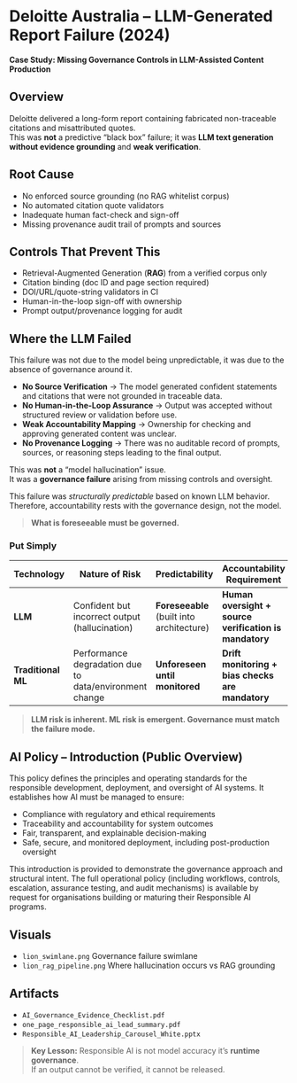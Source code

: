 ﻿# Deloitte Australia – LLM-Generated Report Failure (2024)
**Case Study: Missing Governance Controls in LLM-Assisted Content Production**

## Overview
Deloitte delivered a long-form report containing fabricated non-traceable citations and misattributed quotes.  
This was **not** a predictive “black box” failure; it was **LLM text generation without evidence grounding** and **weak verification**.

## Root Cause
- No enforced source grounding (no RAG  whitelist corpus)
- No automated citation quote validators
- Inadequate human fact-check and sign-off
- Missing provenance audit trail of prompts and sources

## Controls That Prevent This
- Retrieval-Augmented Generation (**RAG**) from a verified corpus only
- Citation binding (doc ID  and page section required)
- DOI/URL/quote-string validators in CI
- Human-in-the-loop sign-off with ownership
- Prompt output/provenance logging for audit
  
## Where the LLM Failed
This failure was not due to the model being unpredictable, it was due to the absence of governance around it.
- **No Source Verification** → The model generated confident statements and citations that were not grounded in traceable data.
- **No Human-in-the-Loop Assurance** → Output was accepted without structured review or validation before use.
- **Weak Accountability Mapping** → Ownership for checking and approving generated content was unclear.
- **No Provenance Logging** → There was no auditable record of prompts, sources, or reasoning steps leading to the final output.

This was **not** a “model hallucination” issue.  
It was a **governance failure** arising from missing controls and oversight.

This failure was *structurally predictable* based on known LLM behavior. Therefore, accountability rests with the governance design, not the model.
> **What is foreseeable must be governed.**

### Put Simply
| Technology        | Nature of Risk                                      | Predictability                               | Accountability Requirement                                   |
|-------------------|-----------------------------------------------------|-----------------------------------------------|--------------------------------------------------------------|
| **LLM**           | Confident but incorrect output (hallucination)      | **Foreseeable** (built into architecture)     | **Human oversight + source verification is mandatory**       |
| **Traditional ML**| Performance degradation due to data/environment change | **Unforeseen until monitored**              | **Drift monitoring + bias checks are mandatory**             |

> **LLM risk is inherent. ML risk is emergent. Governance must match the failure mode.**

## AI Policy – Introduction (Public Overview)

This policy defines the principles and operating standards for the responsible development, deployment, and oversight of AI systems.
It establishes how AI must be managed to ensure:
- Compliance with regulatory and ethical requirements
- Traceability and accountability for system outcomes
- Fair, transparent, and explainable decision-making
- Safe, secure, and monitored deployment, including post-production oversight

This introduction is provided to demonstrate the governance approach and structural intent.
The full operational policy (including workflows, controls, escalation, assurance testing, and audit mechanisms) is available by request for organisations building or maturing their Responsible AI programs.

## Visuals
- `lion_swimlane.png`  Governance failure swimlane  
- `lion_rag_pipeline.png`  Where hallucination occurs vs RAG grounding

## Artifacts
- `AI_Governance_Evidence_Checklist.pdf`
- `one_page_responsible_ai_lead_summary.pdf`
- `Responsible_AI_Leadership_Carousel_White.pptx`

> **Key Lesson:** Responsible AI is not model accuracy  it’s **runtime governance**.  
> If an output cannot be verified, it cannot be released.
